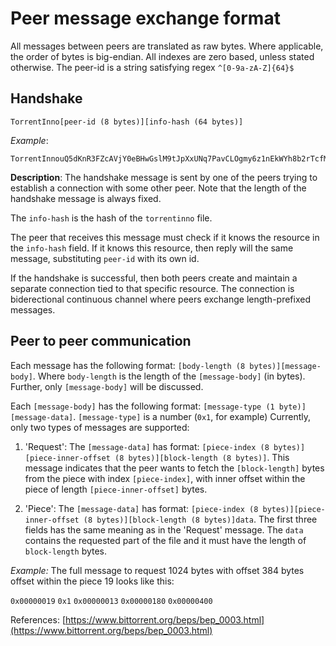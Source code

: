 # Peer message exchange format

All messages between peers are translated as raw bytes. 
Where applicable, the order of bytes is big-endian.
All indexes are zero based, unless stated otherwise.
The peer-id is a string satisfying regex `^[0-9a-zA-Z]{64}$`

## Handshake
```
TorrentInno[peer-id (8 bytes)][info-hash (64 bytes)]
```
*Example*:
```
TorrentInnouQ5dKnR3FZcAVjY0eBHwGslM9tJpXxUNq7PavCLOgmy6z1nEkWYh8b2rTcfMVuDl2c74fd17edafd80e8447b0d46741ee243b7eb74c1a1e41e2c7b7afecb5a4b96f3c6e5d7cb8e5b7e20d2343fdb1f3e22f3efb2c4ff977d7dbd7d0e351b9d4a2c4
```

**Description**:
The handshake message is sent by one of the peers trying to establish a connection with some other peer. Note that the length of the handshake message is always fixed.

The `info-hash` is the hash of the `torrentinno` file.

The peer that receives this message must check if it knows the resource in the `info-hash` field. If it knows this resource, then reply will the same message, substituting `peer-id` with its own id.

If the handshake is successful, then both peers create and maintain a separate connection tied to that specific resource. The connection is biderectional continuous channel where peers exchange length-prefixed messages.

## Peer to peer communication

Each message has the following format: `[body-length (8 bytes)][message-body]`. Where `body-length` is the length of the `[message-body]` (in bytes). Further, only `[message-body]` will be discussed.

Each `[message-body]` has the following format: `[message-type (1 byte)][message-data]`. `[message-type]` is a number (`0x1`, for example)
Currently, only two types of messages are supported:
1) 'Request':  The `[message-data]` has format: `[piece-index (8 bytes)][piece-inner-offset (8 bytes)][block-length (8 bytes)]`. 
This message indicates that the peer wants to fetch the `[block-length]` bytes from the piece with index `[piece-index]`, with inner offset within the piece of length `[piece-inner-offset]` bytes. 


2) 'Piece': The `[message-data]` has format: `[piece-index (8 bytes)][piece-inner-offset (8 bytes)][block-length (8 bytes)]data`. The first three fields has the same meaning as in the 'Request' message. The `data` contains the requested part of the file and it must have the length of `block-length` bytes.

*Example:*
The full message to request 1024 bytes with offset 384 bytes offset within the piece 19 looks like this:

`0x00000019` `0x1` `0x00000013` `0x00000180` `0x00000400`

References:
[https://www.bittorrent.org/beps/bep_0003.html](https://www.bittorrent.org/beps/bep_0003.html)
